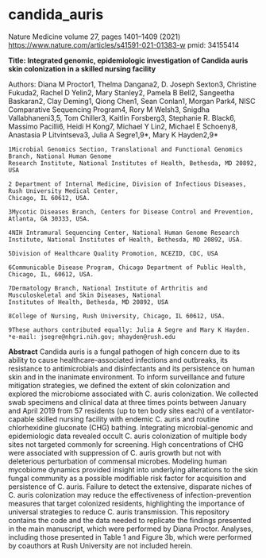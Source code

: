 # candida_auris

Nature Medicine volume 27, pages 1401–1409 (2021)
https://www.nature.com/articles/s41591-021-01383-w 
pmid:  34155414

**Title: Integrated genomic, epidemiologic investigation of Candida auris skin colonization in a skilled nursing facility**

Authors: Diana M Proctor1, Thelma Dangana2, D. Joseph Sexton3, Christine Fukuda2, Rachel D Yelin2, Mary
Stanley2, Pamela B Bell2, Sangeetha Baskaran2, Clay Deming1, Qiong Chen1, Sean Conlan1, Morgan Park4, NISC Comparative Sequencing Program4, Rory M Welsh3, Snigdha Vallabhaneni3,5, Tom Chiller3, Kaitlin Forsberg3, Stephanie R. Black6, Massimo Pacilli6, Heidi H Kong7, Michael Y Lin2, Michael E Schoeny8, Anastasia P Litvintseva3, Julia A Segre1,9*, Mary K Hayden2,9*

    1Microbial Genomics Section, Translational and Functional Genomics Branch, National Human Genome
    Research Institute, National Institutes of Health, Bethesda, MD 20892, USA

    2 Department of Internal Medicine, Division of Infectious Diseases, Rush University Medical Center,
    Chicago, IL 60612, USA.

    3Mycotic Diseases Branch, Centers for Disease Control and Prevention, Atlanta, GA 30333, USA.

    4NIH Intramural Sequencing Center, National Human Genome Research Institute, National Institutes of Health, Bethesda, MD 20892, USA.

    5Division of Healthcare Quality Promotion, NCEZID, CDC, USA

    6Communicable Disease Program, Chicago Department of Public Health, Chicago, IL, 60612, USA.

    7Dermatology Branch, National Institute of Arthritis and Musculoskeletal and Skin Diseases, National
    Institutes of Health, Bethesda, MD 20892, USA

    8College of Nursing, Rush University, Chicago, IL 60612, USA.

    9These authors contributed equally: Julia A Segre and Mary K Hayden.
    *e-mail: jsegre@nhgri.nih.gov; mhayden@rush.edu





**Abstract**
Candida auris is a fungal pathogen of high concern due to its ability to cause healthcare-associated infections and outbreaks, its resistance to antimicrobials and disinfectants and its persistence on human skin and in the inanimate environment. To inform surveillance and future mitigation strategies, we defined the extent of skin colonization and explored the microbiome associated with C. auris colonization. We collected swab specimens and clinical data at three times points between January and April 2019 from 57 residents (up to ten body sites each) of a ventilator-capable skilled nursing facility with endemic C. auris and routine chlorhexidine gluconate (CHG) bathing. Integrating microbial-genomic and epidemiologic data revealed occult C. auris colonization of multiple body sites not targeted commonly for screening. High concentrations of CHG were associated with suppression of C. auris growth but not with deleterious perturbation of commensal microbes. Modeling human mycobiome dynamics provided insight into underlying alterations to the skin fungal community as a possible modifiable risk factor for acquisition and persistence of C. auris. Failure to detect the extensive, disparate niches of C. auris colonization may reduce the effectiveness of infection-prevention measures that target colonized residents, highlighting the importance of universal strategies to reduce C. auris transmission.
This repository contains the code and the data needed to replicate the findings presented in the main manuscript, which were performed by Diana Proctor. Analyses, including those presented in Table 1 and Figure 3b, which were performed by coauthors at Rush University are not included herein.
